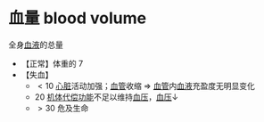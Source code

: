 # 血量 blood volume

全身[血液](血液.md)的总量
- 【正常】体重的 $7%\sim8%$
- 【失血】
    - $<10%$ [心脏](心脏.md)活动加强；[血管](血管.md)收缩 => [血管](血管.md)内[血液](血液.md)充盈度无明显变化
    - $20%$ [机体](机体.md)[代偿功能](代偿功能.md)不足以维持[血压](血压.md)，[血压](血压.md)↓
    - $>30%$ 危及生命


